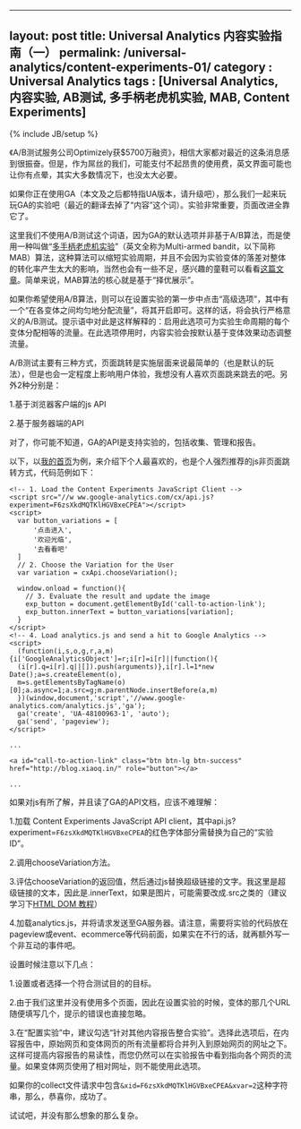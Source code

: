 
---
layout: post
title: Universal Analytics 内容实验指南（一）
permalink: /universal-analytics/content-experiments-01/
category : Universal Analytics
tags : [Universal Analytics, 内容实验, AB测试, 多手柄老虎机实验, MAB, Content Experiments]
---
{% include JB/setup %}

《A/B测试服务公司Optimizely获$5700万融资》，相信大家都对最近的这条消息感到很振奋。但是，作为屌丝的我们，可能支付不起昂贵的使用费，英文界面可能也让你有点晕，其实大多数情况下，也没太大必要。

如果你正在使用GA（本文及之后都特指UA版本，请升级吧），那么我们一起来玩玩GA的实验吧（最近的翻译去掉了“内容”这个词）。实验非常重要，页面改进全靠它了。

这里我们不使用A/B测试这个词语，因为GA的默认选项并非基于A/B算法，而是使用一种叫做“[多手柄老虎机实验](https://support.google.com/analytics/answer/2844870?hl=zh-Hans)”（英文全称为Multi-armed bandit，以下简称MAB）算法，这种算法可以缩短实验周期，并且不会因为实验变体的落差对整体的转化率产生太大的影响，当然也会有一些不足，感兴趣的童鞋可以看看[这篇文章](http://visualwebsiteoptimizer.com/split-testing-blog/multi-armed-bandit-algorithm/)。简单来说，MAB算法的核心就是基于“择优展示”。


如果你希望使用A/B算法，则可以在设置实验的第一步中点击“高级选项”，其中有一个“在各变体之间均匀地分配流量”，将其开启即可。这样的话，将会执行严格意义的A/B测试。提示语中对此是这样解释的：启用此选项可为实验生命周期的每个变体分配相等的流量。在此选项停用时，内容实验会按默认基于变体效果动态调整流量。

A/B测试主要有三种方式，页面跳转是实施层面来说最简单的（也是默认的玩法），但是也会一定程度上影响用户体验，我想没有人喜欢页面跳来跳去的吧。另外2种分别是：

1.基于浏览器客户端的js API

2.基于服务器端的API

对了，你可能不知道，GA的API是支持实验的，包括收集、管理和报告。

以下，以[我的首页](http://xiaoq.in/)为例，来介绍下个人最喜欢的，也是个人强烈推荐的js非页面跳转方式，代码范例如下：

```
<!-- 1. Load the Content Experiments JavaScript Client -->
<script src="//w ww.google-analytics.com/cx/api.js?experiment=F6zsXkdMQTKlHGVBxeCPEA"></script>
<script>
  var button_variations = [
      '点击进入',
      '欢迎光临',
      '去看看吧'
  ]
  // 2. Choose the Variation for the User
  var variation = cxApi.chooseVariation();

  window.onload = function(){
    // 3. Evaluate the result and update the image
    exp_button = document.getElementById('call-to-action-link');
    exp_button.innerText = button_variations[variation];
  }
</script>
<!-- 4. Load analytics.js and send a hit to Google Analytics -->
<script>
  (function(i,s,o,g,r,a,m){i['GoogleAnalyticsObject']=r;i[r]=i[r]||function(){
  (i[r].q=i[r].q||[]).push(arguments)},i[r].l=1*new Date();a=s.createElement(o),
  m=s.getElementsByTagName(o)[0];a.async=1;a.src=g;m.parentNode.insertBefore(a,m)
  })(window,document,'script','//www.google-analytics.com/analytics.js','ga');
  ga('create', 'UA-48100963-1', 'auto');
  ga('send', 'pageview');
</script>

...

<a id="call-to-action-link" class="btn btn-lg btn-success" href="http://blog.xiaoq.in/" role="button"></a>

...

```

如果对js有所了解，并且读了GA的API文档，应该不难理解：

1.加载 Content Experiments JavaScript API client，其中api.js?experiment=`F6zsXkdMQTKlHGVBxeCPEA`的红色字体部分需替换为自己的“实验 ID”。

2.调用chooseVariation方法。

3.评估chooseVariation的返回值，然后通过js替换超级链接的文字。我这里是超级链接的文本，因此是.innerText，如果是图片，可能需要改成.src之类的（建议学习下[HTML DOM 教程](http://www.w3school.com.cn/htmldom/index.asp)）

4.加载analytics.js，并将请求发送至GA服务器。请注意，需要将实验的代码放在pageview或event、ecommerce等代码前面，如果实在不行的话，就再额外写一个非互动的事件吧。

设置时候注意以下几点：

1.设置或者选择一个符合测试目的的目标。

2.由于我们这里并没有使用多个页面，因此在设置实验的时候，变体的那几个URL随便填写几个，提示的错误也直接忽略。

3.在“配置实验”中，建议勾选“针对其他内容报告整合实验”。选择此选项后，在内容报告中，原始网页和变体网页的所有流量都将合并列入到原始网页的网址之下。这样可提高内容报告的易读性，而您仍然可以在实验报告中看到指向各个网页的流量。如果变体网页使用了相对网址，则不能使用此选项。

如果你的collect文件请求中包含`&xid=F6zsXkdMQTKlHGVBxeCPEA&xvar=2`这种字符串，那么，恭喜你，成功了。

试试吧，并没有那么想象的那么复杂。
